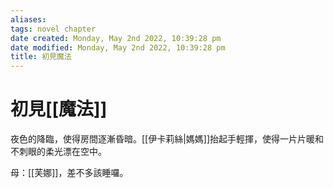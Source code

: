 ```yaml
---
aliases: 
tags: novel chapter
date created: Monday, May 2nd 2022, 10:39:28 pm
date modified: Monday, May 2nd 2022, 10:39:28 pm
title: 初見魔法
---
```


# 初見[[魔法]]

夜色的降臨，使得房間逐漸昏暗。[[伊卡莉絲|媽媽]]抬起手輕揮，使得一片片暖和不刺眼的柔光漂在空中。

母：[[芙娜]]，差不多該睡囉。